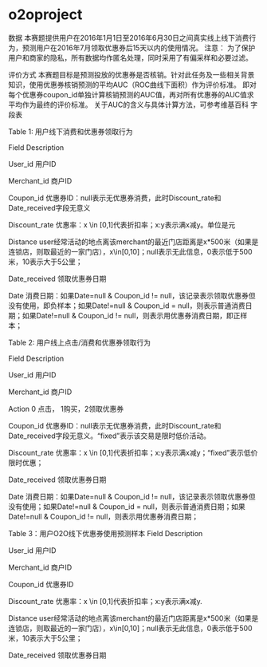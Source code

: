 # o2oproject

数据
    本赛题提供用户在2016年1月1日至2016年6月30日之间真实线上线下消费行为，预测用户在2016年7月领取优惠券后15天以内的使用情况。
注意： 为了保护用户和商家的隐私，所有数据均作匿名处理，同时采用了有偏采样和必要过滤。

评价方式
    本赛题目标是预测投放的优惠券是否核销。针对此任务及一些相关背景知识，使用优惠券核销预测的平均AUC（ROC曲线下面积）作为评价标准。 即对每个优惠券coupon_id单独计算核销预测的AUC值，再对所有优惠券的AUC值求平均作为最终的评价标准。 关于AUC的含义与具体计算方法，可参考维基百科
字段表

Table 1: 用户线下消费和优惠券领取行为

Field	       Description

User_id       用户ID

Merchant_id   商户ID

Coupon_id     优惠券ID：null表示无优惠券消费，此时Discount_rate和Date_received字段无意义

Discount_rate 优惠率：x \in [0,1]代表折扣率；x:y表示满x减y。单位是元

Distance      user经常活动的地点离该merchant的最近门店距离是x*500米（如果是连锁店，则取最近的一家门店），x\in[0,10]；null表示无此信息，0表示低于500米，10表示大于5公里；

Date_received   领取优惠券日期

Date        消费日期：如果Date=null & Coupon_id != null，该记录表示领取优惠券但没有使用，即负样本；如果Date!=null & Coupon_id = null，则表示普通消费日期；如果Date!=null & Coupon_id != null，则表示用优惠券消费日期，即正样本；



Table 2: 用户线上点击/消费和优惠券领取行为

Field	        Description

User_id       用户ID

Merchant_id    商户ID

Action        0 点击， 1购买，2领取优惠券

Coupon_id     优惠券ID：null表示无优惠券消费，此时Discount_rate和Date_received字段无意义。“fixed”表示该交易是限时低价活动。

Discount_rate  优惠率：x \in [0,1]代表折扣率；x:y表示满x减y；“fixed”表示低价限时优惠；

Date_received   领取优惠券日期

Date        消费日期：如果Date=null & Coupon_id != null，该记录表示领取优惠券但没有使用；如果Date!=null & Coupon_id = null，则表示普通消费日期；如果Date!=null & Coupon_id != null，则表示用优惠券消费日期；


Table 3：用户O2O线下优惠券使用预测样本
Field	        Description

User_id       用户ID

Merchant_id   商户ID

Coupon_id     优惠券ID

Discount_rate   优惠率：x \in [0,1]代表折扣率；x:y表示满x减y.

Distance      user经常活动的地点离该merchant的最近门店距离是x*500米（如果是连锁店，则取最近的一家门店），x\in[0,10]；null表示无此信息，0表示低于500米，10表示大于5公里；

Date_received   领取优惠券日期







